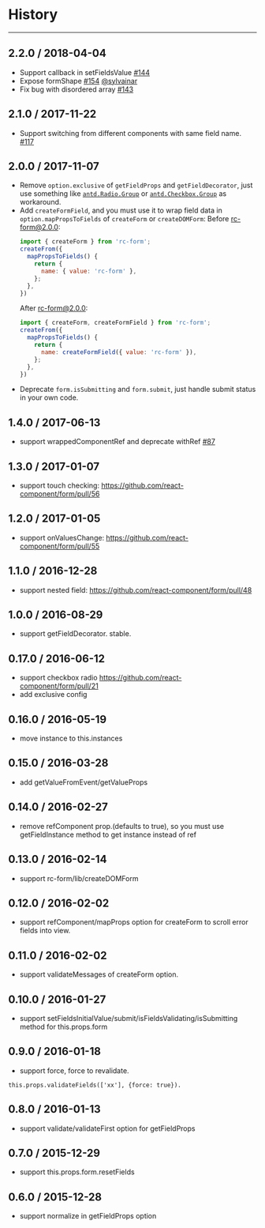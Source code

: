 # History
----

## 2.2.0 / 2018-04-04

- Support callback in setFieldsValue [#144](https://github.com/react-component/form/pull/144)
- Expose formShape [#154](https://github.com/react-component/form/pull/154) [@sylvainar](https://github.com/sylvainar)
- Fix bug with disordered array [#143](https://github.com/react-component/form/pull/143)

## 2.1.0 / 2017-11-22

- Support switching from different components with same field name. [#117](https://github.com/react-component/form/pull/117)

## 2.0.0 / 2017-11-07

- Remove `option.exclusive` of `getFieldProps` and `getFieldDecorator`, just use something like [`antd.Radio.Group`](https://ant.design/components/radio/#components-radio-demo-radiogroup) or [`antd.Checkbox.Group`](https://ant.design/components/checkbox/#components-checkbox-demo-group) as workaround.
- Add `createFormField`, and you must use it to wrap field data in `option.mapPropsToFields` of `createForm` or `createDOMForm`:
  Before rc-form@2.0.0:
  ```jsx
  import { createForm } from 'rc-form';
  createFrom({
    mapPropsToFields() {
      return {
        name: { value: 'rc-form' },
      };
    },
  })
  ```
  After rc-form@2.0.0:
  ```jsx
  import { createForm, createFormField } from 'rc-form';
  createFrom({
    mapPropsToFields() {
      return {
        name: createFormField({ value: 'rc-form' }),
      };
    },
  })
  ```
- Deprecate `form.isSubmitting` and `form.submit`, just handle submit status in your own code.


## 1.4.0 / 2017-06-13

- support wrappedComponentRef and deprecate withRef [#87](https://github.com/react-component/form/pull/87)

## 1.3.0 / 2017-01-07

- support touch checking: https://github.com/react-component/form/pull/56

## 1.2.0 / 2017-01-05

- support onValuesChange: https://github.com/react-component/form/pull/55

## 1.1.0 / 2016-12-28

- support nested field: https://github.com/react-component/form/pull/48

## 1.0.0 / 2016-08-29

- support getFieldDecorator. stable.

## 0.17.0 / 2016-06-12

- support checkbox radio https://github.com/react-component/form/pull/21
- add exclusive config

## 0.16.0 / 2016-05-19

- move instance to this.instances

## 0.15.0 / 2016-03-28

- add getValueFromEvent/getValueProps


## 0.14.0 / 2016-02-27

- remove refComponent prop.(defaults to true), so you must use getFieldInstance method to get instance instead of ref

## 0.13.0 / 2016-02-14

- support rc-form/lib/createDOMForm

## 0.12.0 / 2016-02-02

- support refComponent/mapProps option for createForm to scroll error fields into view.

## 0.11.0 / 2016-02-02

- support validateMessages of createForm option.

## 0.10.0 / 2016-01-27

- support setFieldsInitialValue/submit/isFieldsValidating/isSubmitting method for this.props.form

## 0.9.0 / 2016-01-18

- support force, force to revalidate.

```
this.props.validateFields(['xx'], {force: true}).
```

## 0.8.0 / 2016-01-13

- support validate/validateFirst option for getFieldProps

## 0.7.0 / 2015-12-29

- support this.props.form.resetFields

## 0.6.0 / 2015-12-28

- support normalize in getFieldProps option
